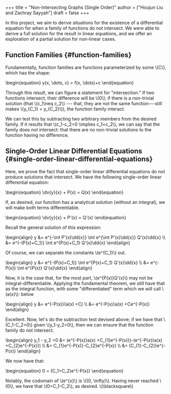+++
title = "Non-Intersecting Graphs (Single Order)"
author = ["Houjun Liu and Zachray Sayyah"]
draft = false
+++

In this project, we aim to derive situations for the existence of a differential equation for when a family of functions do not intersect. We were able to derive a full solution for the result in linear equations, and we offer an exploration of a partial solution for non-linear cases.


## Function Families {#function-families}

Fundamentally, function families are functions parameterized by some \\(C\\), which has the shape:

\begin{equation}
y(x, \dots, c) = f(x, \dots)+c
\end{equation}

Through this result, we can figure a statement for "intersection." If two functions intersect, their difference will be \\(0\\); if there is a non-trivial solution (that \\(c\_1\neq c\_2\\) --- that, they are not the same function---still makes \\(y\_{C\_1} = y\_{C\_2}\\)), the function family interact.

We can test this by subtracting two arbitrary members from the desired family. If it results that \\(c\_1-c\_2=0 \implies c\_1=c\_2\\), we can say that the family does _not_ intersect: that there are no non-trivial solutions to the function having no difference.


## Single-Order Linear Differential Equations {#single-order-linear-differential-equations}

Here, we prove the fact that single-order linear differential equations do not produce solutions that intersect. We have the following single-order linear differential equation:

\begin{equation}
\dv{y}{x} + P(x) = Q(x)
\end{equation}

If, as desired, our function has a analytical solution (without an integral), we will make both terms differentiable.

\begin{equation}
\dv{y}{x} + P'(x) = Q'(x)
\end{equation}

Recall the general solution of this expression:

\begin{align}
y &= e^{-\int P'(x)\dd{x}} \int e^{\int P'(x)\dd{x}} Q'(x)\dd{x} \\\\
&= e^{-(P(x)+C\_1)} \int e^{P(x)+C\_1} Q'(x)\dd{x}
\end{align}

Of course, we can separate the constants \\(e^{C\_1}\\) out.

\begin{align}
y &= e^{-(P(x)+C\_1)} \int e^{P(x)+C\_1} Q'(x)\dd{x}  \\\\
&= e^{-P(x)} \int e^{P(x)} Q'(x)\dd{x}
\end{align}

Now, it is the case that, for the most part, \\(e^{P(x)}Q'(x)\\) may not be integral-differentiable. Applying the fundamental theorem, we still have that as the integral function, with some "differentiated" term which we will call \\(a(x)\\): below

\begin{align}
y &= e^{-P(x)}(a(x) +C) \\\\
&= e^{-P(x)}a(x) +Ce^{-P(x)}
\end{align}

Excellent. Now, let's do the subtraction test devised above; if we have that \\(C\_1-C\_2=0\\) given \\(y\_1-y\_2=0\\), then we can ensure that the function family do not intersect.

\begin{align}
y\_1 - y\_2 =0 &= (e^{-P(x)}a(x) +C\_{1}e^{-P(x)})-(e^{-P(x)}a(x) +C\_{2}e^{-P(x)}) \\\\
&= C\_{1}e^{-P(x)}-C\_{2}e^{-P(x)} \\\\
&= (C\_{1}-C\_{2})e^{-P(x)}
\end{align}

We now have that:

\begin{equation}
0 = (C\_1+C\_2)e^{-P(x)}
\end{equation}

Notably, the codomain of \\(e^{x}\\) is \\((0, \infty)\\). Having never reached \\(0\\), we have that \\(0=C\_1-C\_2\\), as desired. \\(\blacksquare\\)